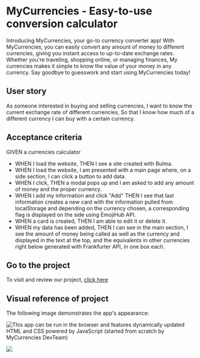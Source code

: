 # MyCurrencies - Easy-to-use conversion calculator

Introducing MyCurrencies, your go-to currency converter app! With MyCurrencies, you can easily convert any amount of money to different currencies, giving you instant access to up-to-date exchange rates. Whether you're traveling, shopping online, or managing finances, My currencies makes it simple to know the value of your money in any currency. Say goodbye to guesswork and start using MyCurrencies today!

## User story

As someone interested in buying and selling currencies,
I want to know the current exchange rate of different currencies,
So that I know how much of a different currency  I can buy with a certain currency.

## Acceptance criteria

GIVEN a currencies calculator
* WHEN I load the website,
THEN I see a site created with Bulma. 
* WHEN I load the website,
I am presented with a main page where, on a side section, I can click a button to add data.
* WHEN I click,
THEN a modal pops up and I am asked to add any amount of money and the proper currency.
* WHEN I add my information and click "Add"
THEN I see that last information creates a new card with the information pulled from localStorage and depending on the currency chosen, a corresponding flag is displayed on the side using EmojiHub API.
* WHEN a card is created,
THEN I am able to edit it or delete it.
* WHEN my data has been added,
THEN I can see in the main section, I see the amount of money being called as well as the currency and displayed in the text at the top, and the equivalents in other currencies right below generated with Frankfurter API, in one box each.

## Go to the project

To visit and review our project, [click here](#)

## Visual reference of project
The following image demonstrates the app's appearance:

![This app can be run in the browser and features dynamically updated HTML and CSS powered by JavaScript (started from scratch by MyCurrencies DevTeam)](./Assets/images/myCurrencies_appReference.gif)

![](./Assets/myCurrencies_appReference.gif)
